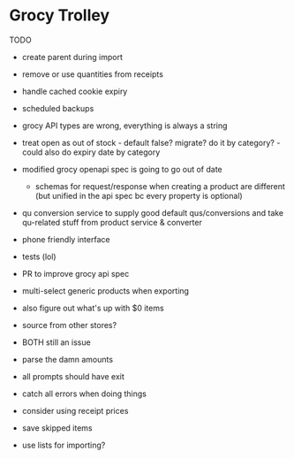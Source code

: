 # Grocy Trolley

TODO

- create parent during import
- remove or use quantities from receipts
- handle cached cookie expiry
- scheduled backups
- grocy API types are wrong, everything is always a string
- treat open as out of stock - default false? migrate? do it by category? - could also do expiry date by category
- modified grocy openapi spec is going to go out of date
  - schemas for request/response when creating a product are different (but unified in the api spec bc every property is optional)
- qu conversion service to supply good default qus/conversions and take qu-related stuff from product service & converter
- phone friendly interface
- tests (lol)
- PR to improve grocy api spec

- multi-select generic products when exporting
- also figure out what's up with $0 items
- source from other stores?

- BOTH still an issue
- parse the damn amounts
- all prompts should have exit
- catch all errors when doing things
- consider using receipt prices
- save skipped items
- use lists for importing?
